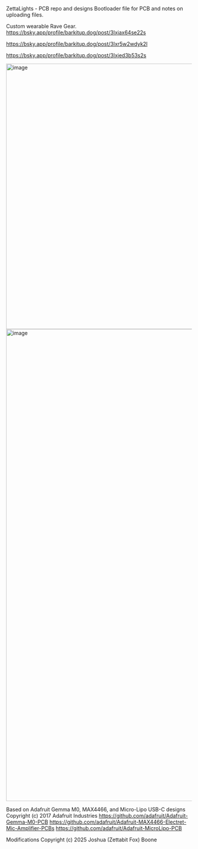 ZettaLights - PCB repo and designs
Bootloader file for PCB and notes on uploading files.

Custom wearable Rave Gear.
https://bsky.app/profile/barkitup.dog/post/3lxjax64se22s

https://bsky.app/profile/barkitup.dog/post/3lxr5w2wdyk2l

https://bsky.app/profile/barkitup.dog/post/3lxjed3b53s2s



<img width="1280" height="720" alt="image" src="https://github.com/user-attachments/assets/f2b10cfb-de3c-4c02-a6e9-767e43498604" />

<img width="964" height="1280" alt="image" src="https://github.com/user-attachments/assets/c0d31cee-aca6-40e1-8922-63f3d6b0f55b" />


Based on Adafruit Gemma M0, MAX4466, and Micro-Lipo USB-C designs
Copyright (c) 2017 Adafruit Industries
https://github.com/adafruit/Adafruit-Gemma-M0-PCB
https://github.com/adafruit/Adafruit-MAX4466-Electret-Mic-Amplifier-PCBs
https://github.com/adafruit/Adafruit-MicroLipo-PCB

Modifications Copyright (c) 2025 Joshua (Zettabit Fox) Boone 
